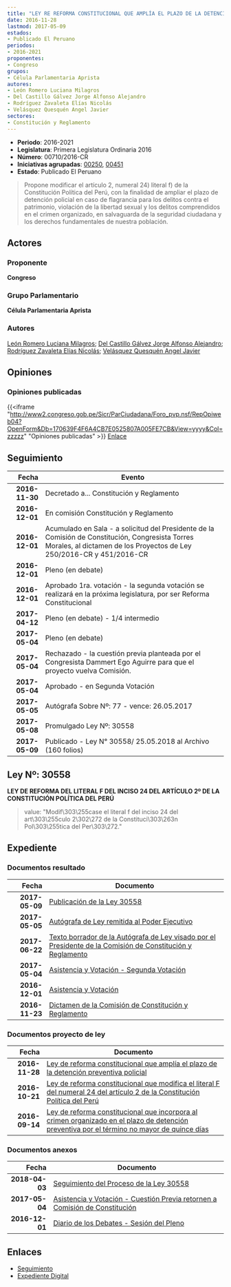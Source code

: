 ```yaml
---
title: "LEY RE REFORMA CONSTITUCIONAL QUE AMPLÍA EL PLAZO DE LA DETENCIÓN PREVENTIVA POLICIAL"
date: 2016-11-28
lastmod: 2017-05-09
estados:
- Publicado El Peruano
periodos:
- 2016-2021
proponentes:
- Congreso
grupos:
- Célula Parlamentaria Aprista
autores:
- León Romero Luciana Milagros
- Del Castillo Gálvez Jorge Alfonso Alejandro
- Rodríguez Zavaleta Elías Nicolás
- Velásquez Quesquén Angel Javier
sectores:
- Constitución y Reglamento
---
```

- **Periodo**: 2016-2021
- **Legislatura**: Primera Legislatura Ordinaria 2016
- **Número**: 00710/2016-CR
- **Iniciativas agrupadas**: [00250](../../00200/00250), [00451](../../00400/00451)
- **Estado**: Publicado El Peruano

> Propone modificar el artículo 2, numeral 24) literal f) de la Constitución Política del Perú, con la finalidad de ampliar el plazo de detención policial en caso de flagrancia para los delitos contra el patrimonio, violación de la libertad sexual y los delitos comprendidos en el crimen organizado, en salvaguarda de la seguridad ciudadana y los derechos fundamentales de nuestra población.


## Actores

### Proponente

**Congreso**

### Grupo Parlamentario

**Célula Parlamentaria Aprista**

### Autores

[León Romero Luciana Milagros](mailto:mailto:lleon@congreso.gob.pe); [Del Castillo Gálvez Jorge Alfonso Alejandro](mailto:mailto:jdelcastillo@congreso.gob.pe); [Rodríguez Zavaleta Elías Nicolás](mailto:mailto:erodriguez@congreso.gob.pe); [Velásquez Quesquén Angel Javier](mailto:mailto:jvelasquezq@congreso.gob.pe)

## Opiniones

### Opiniones publicadas

{{<iframe "http://www2.congreso.gob.pe/Sicr/ParCiudadana/Foro_pvp.nsf/RepOpiweb04?OpenForm&Db=170639F4F6A4CB7E0525807A005FE7CB&View=yyyy&Col=zzzzz" "Opiniones publicadas" >}}
[Enlace](http://www2.congreso.gob.pe/Sicr/ParCiudadana/Foro_pvp.nsf/RepOpiweb04?OpenForm&Db=170639F4F6A4CB7E0525807A005FE7CB&View=yyyy&Col=zzzzz)


## Seguimiento

| Fecha | Evento |
|------:|--------|
| **2016-11-30** | Decretado a... Constitución y Reglamento |
| **2016-12-01** | En comisión Constitución y Reglamento |
| **2016-12-01** | Acumulado en Sala - a solicitud del Presidente de la Comisión de Constitución, Congresista Torres Morales, al dictamen de los Proyectos de Ley 250/2016-CR y 451/2016-CR |
| **2016-12-01** | Pleno (en debate) |
| **2016-12-01** | Aprobado 1ra. votación - la segunda votación se realizará en la próxima legislatura, por ser Reforma Constitucional |
| **2017-04-12** | Pleno (en debate) - 1/4 intermedio |
| **2017-05-04** | Pleno (en debate) |
| **2017-05-04** | Rechazado - la cuestión previa planteada por el Congresista Dammert Ego Aguirre para que el proyecto vuelva Comisión. |
| **2017-05-04** | Aprobado - en Segunda Votación |
| **2017-05-05** | Autógrafa Sobre Nº: 77 - vence: 26.05.2017 |
| **2017-05-08** | Promulgado Ley Nº: 30558 |
| **2017-05-09** | Publicado - Ley N° 30558/ 25.05.2018 al Archivo (160 folios) |

## Ley Nº: 30558

**LEY DE REFORMA DEL LITERAL F DEL INCISO 24 DEL ARTÍCULO 2º DE LA CONSTITUCIÓN POLÍTICA DEL PERÚ**

> value: "Modif\303\255case el literal f del inciso 24 del art\303\255culo 2\302\272 de la Constituci\303\263n Pol\303\255tica del Per\303\272."


## Expediente

### Documentos resultado

| Fecha | Documento |
|------:|-----------|
| **2017-05-09** | [Publicación de la Ley 30558](http://www.leyes.congreso.gob.pe/Documentos/2016_2021/ADLP/Normas_Legales/30558-LEY.pdf) |
| **2017-05-05** | [Autógrafa de Ley remitida al Poder Ejecutivo](http://www.leyes.congreso.gob.pe/Documentos/2016_2021/Autografas/Ley_y_de_Resolucion_Legislativa/AU0025020170505..pdf) |
| **2017-06-22** | [Texto borrador de la Autógrafa de Ley visado por el Presidente de la Comisión de Constitución y Reglamento](http://www.leyes.congreso.gob.pe/Documentos/2016_2021/Texto_Borrador_de_Autografa/BAU0025020170504.pdf) |
| **2017-05-04** | [Asistencia y Votación - Segunda Votación](http://www.leyes.congreso.gob.pe/Documentos/2016_2021/Asistencia_y_Votacion/Proyectos_de_Ley/Exoneracion_de_Segunda_Votacion/ESV0025020170504.pdf) |
| **2016-12-01** | [Asistencia y Votación](http://www.leyes.congreso.gob.pe/Documentos/2016_2021/Asistencia_y_Votacion/Proyectos_de_Ley/AV0025020161201..pdf) |
| **2016-11-23** | [Dictamen de la Comisión de Constitución y Reglamento](http://www.leyes.congreso.gob.pe/Documentos/2016_2021/Dictamenes/Proyectos_de_Ley/00250DC04MAY20161123.pdf) |

### Documentos proyecto de ley

| Fecha | Documento |
|------:|-----------|
| **2016-11-28** | [Ley de reforma constitucional que amplía el plazo de la detención preventiva policial](http://www.leyes.congreso.gob.pe/Documentos/2016_2021/Proyectos_de_Ley_y_de_Resoluciones_Legislativas/PL0071020161128...pdf) |
| **2016-10-21** | [Ley de reforma constitucional que modifica el literal F del numeral 24 del artículo 2 de la Constitución Política del Perú](http://www.leyes.congreso.gob.pe/Documentos/2016_2021/Proyectos_de_Ley_y_de_Resoluciones_Legislativas/PL0045120161021..pdf) |
| **2016-09-14** | [Ley de reforma constitucional que incorpora al crimen organizado en el plazo de detención preventiva por el término no mayor de quince días](http://www.leyes.congreso.gob.pe/Documentos/2016_2021/Proyectos_de_Ley_y_de_Resoluciones_Legislativas/PL0024920160913.pdf) |

### Documentos anexos

| Fecha | Documento |
|------:|-----------|
| **2018-04-03** | [Seguimiento del Proceso de la Ley 30558](http://www.leyes.congreso.gob.pe/Documentos/2016_2021/Seguimiento_de_Proyectos_de_Ley/00250PL20180403.pdf) |
| **2017-05-04** | [Asistencia y Votación - Cuestión Previa retornen a Comisión de Constitución](http://www.leyes.congreso.gob.pe/Documentos/2016_2021/Asistencia_y_Votacion/Proyectos_de_Ley/AVCP0025020170504.pdf) |
| **2016-12-01** | [Diario de los Debates - Sesión del Pleno](http://www.leyes.congreso.gob.pe/Documentos/2016_2021/ADLP/Diario_Debates/30558_DD.pdf) |

## Enlaces

- [Seguimiento](http://www2.congreso.gob.pe/Sicr/TraDocEstProc/CLProLey2016.nsf/f7fff46988ca05b1052578e100829cc7/501c476c9589f4db0525807a0057b339?OpenDocument)
- [Expediente Digital](http://www2.congreso.gob.pe/Sicr/TraDocEstProc/CLProLey2016.nsf/f7fff46988ca05b1052578e100829cc7/501c476c9589f4db0525807a0057b339?OpenDocument&Click=05257FB7005EB655.eb71d0cf91d8294e05256cdf006b5706/$Body/0.1C6C)

